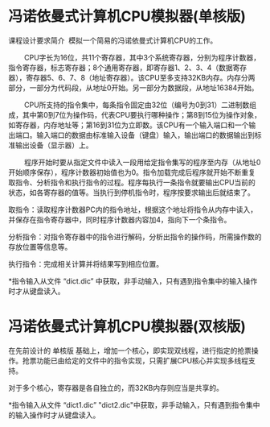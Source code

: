 # 冯诺依曼式计算机CPU模拟器(单核版)
课程设计要求简介
 模拟一个简易的冯诺依曼式计算机CPU的工作。

        CPU字长为16位，共11个寄存器，其中3个系统寄存器，分别为程序计数器，指令寄存器，标志寄存器；8个通用寄存器，即寄存器1、2、3、4（数据寄存器），寄存器5、6、7、8（地址寄存器）。该CPU至多支持32KB内存。内存分两部分，一部分为代码段，从地址0开始。另一部分为数据段，从地址16384开始。

        CPU所支持的指令集中，每条指令固定由32位（编号为0到31）二进制数组成，其中第0到7位为操作码，代表CPU要执行哪种操作；第8到15位为操作对象，如寄存器，内存地址等；第16到31位为立即数。该CPU有一个输入端口和一个输出端口。输入端口的数据由标准输入设备（键盘）输入，输出端口的数据输出到标准输出设备（显示器）上。

        程序开始时要从指定文件中读入一段用给定指令集写的程序至内存（从地址0开始顺序保存），程序计数器初始值也为0。指令加载完成后程序就开始不断重复取指令、分析指令和执行指令的过程。程序每执行一条指令就要输出CPU当前的状态，如各寄存器的值等。当执行到停机指令时，程序按要求输出后就结束了。

取指令：读取程序计数器PC内的指令地址，根据这个地址将指令从内存中读入，并保存在指令寄存器中，同时程序计数器内容加4，指向下一个条指令。

分析指令：对指令寄存器中的指令进行解码，分析出指令的操作码，所需操作数的存放位置等信息等。

执行指令：完成相关计算并将结果写到相应位置。

*指令输入从文件 “dict.dic” 中获取，非手动输入，只有遇到指令集中的输入操作时才从键盘读入。

# 冯诺依曼式计算机CPU模拟器(双核版)
在先前设计的 单核版 基础上，增加一个核心，即实现双线程，进行指定的抢票操作。抢票功能已由给定的文件中的指令实现，只需扩展CPU核心并实现多线程支持。

对于多个核心，寄存器是各自独立的，而32KB内存则应当是共享的。

*指令输入从文件 “dict1.dic” "dict2.dic"中获取，非手动输入，只有遇到指令集中的输入操作时才从键盘读入。
